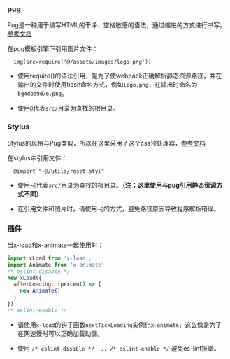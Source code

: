 ### pug

Pug是一种用于编写HTML的干净、空格敏感的语法，通过缩进的方式进行书写，[参考文档](https://pug.bootcss.com/api/getting-started.html)

在pug模板引擎下引用图片文件：

```pug
  img(src=require('@/assets/images/logo.png'))
```

- 使用require()的语法引用，是为了使webpack正确解析静态资源路径，并在输出的文件时使用hash命名方式，例如`logo.png`，在输出时命名为`bg4dbd9d76.png`。

- 使用`@`代表`src/`目录为查找的根目录。

### Stylus

Stylus的风格与Pug类似，所以在这里采用了这个css预处理器，[参考文档](https://www.zhangxinxu.com/jq/stylus/)

在stylus中引用文件：

```stylus
  @import "~@/utils/reset.styl"
```

- 使用`~@`代表`src/`目录为查找的根目录。**（注：这里使用与pug引用静态资源方式不同）**

- 在引用文件和图片时，请使用`~@`的方式，避免路径原因导致程序解析错误。

### 插件

当x-load和x-animate一起使用时：

```javascript
import xLoad from 'x-load';
import Animate from 'x-animate';
/* eslint-disable */
new xLoad({
  afterLoading: (percent) => {
    new Animate()
  }
})
/* eslint-enable */
```
- 请使用`x-load`的钩子函数`nextTickLoading`实例化`x-animate`，这么做是为了在网速慢时可以正确加载动画。

- 使用 `/* eslint-disable */ ... /* eslint-enable */` 避免es-lint报错。